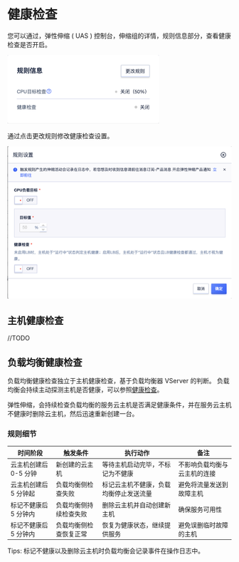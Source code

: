 # 健康检查

您可以通过，弹性伸缩 ( UAS ) 控制台，伸缩组的详情，规则信息部分，查看健康检查是否开启。

![规则信息](/images/rule.png)

通过点击更改规则修改健康检查设置。

![更改规则](/images/rule_2.png)

## 主机健康检查

//TODO

## 负载均衡健康检查

负载均衡健康检查独立于主机健康检查，基于负载均衡器 VServer 的判断。
负载均衡会持续主动探测主机是否健康，可以参照[健康检查](https://docs.ucloud.cn/ulb/faq/ulbhealthcheck)。

弹性伸缩，会持续检查负载均衡的服务云主机是否满足健康条件，并在服务云主机不健康时删除云主机，然后迅速重新创建一台。

### 规则细节

| 时间阶段          | 触发条件        | 执行动作                | 备注             |
|---------------|-------------|---------------------|----------------|
| 云主机创建后 0-5 分钟 | 新创建的云主机     | 等待主机启动完毕，不标记为不健康    | 不影响负载均衡与云主机的连接 |
| 云主机创建后 5 分钟起  | 负载均衡侧检查失败   | 标记云主机不健康，负载均衡停止发送流量 | 避免将流量发送到故障主机   |
| 标记不健康后 5 分钟内  | 负载均衡侧持续检查失败 | 删除云主机并自动创建新主机       | 确保服务可用性        |
| 标记不健康后 5 分钟内  | 负载均衡侧检查恢复正常 | 恢复为健康状态，继续提供服务      | 避免误删临时故障的主机    |

Tips: 标记不健康以及删除云主机时负载均衡会记录事件在操作日志中。